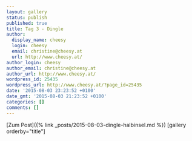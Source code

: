 ```yaml
---
layout: gallery
status: publish
published: true
title: Tag 3 - Dingle
author:
  display_name: cheesy
  login: cheesy
  email: christine@cheesy.at
  url: http://www.cheesy.at/
author_login: cheesy
author_email: christine@cheesy.at
author_url: http://www.cheesy.at/
wordpress_id: 25435
wordpress_url: http://www.cheesy.at/?page_id=25435
date: '2015-08-03 23:23:52 +0100'
date_gmt: '2015-08-03 21:23:52 +0100'
categories: []
comments: []
---
```


[Zum Post]({% link _posts/2015-08-03-dingle-halbinsel.md %})
[gallery orderby="title"]
